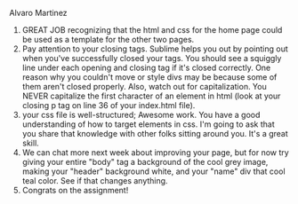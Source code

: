 Alvaro Martinez
1. GREAT JOB recognizing that the html and css for the home page could be used as a template for the other two pages.
2. Pay attention to your closing tags. Sublime helps you out by pointing out when you've successfully closed your tags. You should see a squiggly line under each opening and closing tag if it's closed correctly. One reason why you couldn't move or style divs may be because some of them aren't closed properly. Also, watch out for capitalization. You NEVER capitalize the first character of an element in html (look at your closing p tag on line 36 of your index.html file).
3. your css file is well-structured; Awesome work. You have a good understanding of how to target elements in css. I'm going to ask that you share that knowledge with other folks sitting around you. It's a great skill.
4. We can chat more next week about improving your page, but for now try giving your entire "body" tag a background of the cool grey image, making your "header" background white, and your "name" div that cool teal color.  See if that changes anything.
5. Congrats on the assignment!
